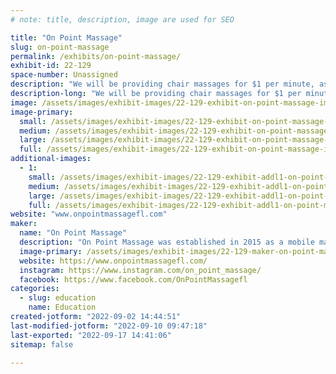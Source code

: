 ```yaml
---
# note: title, description, image are used for SEO

title: "On Point Massage"
slug: on-point-massage
permalink: /exhibits/on-point-massage/
exhibit-id: 22-129
space-number: Unassigned
description: "We will be providing chair massages for $1 per minute, as well as having a prize wheel for makers."
description-long: "We will be providing chair massages for $1 per minute. For younger makers, we will have a prize wheel to spin. We will also be giving away two 1-hour massages each day. These sessions will be done at our office in Winter Park. "
image: /assets/images/exhibit-images/22-129-exhibit-on-point-massage-img-7746-large.JPG
image-primary: 
  small: /assets/images/exhibit-images/22-129-exhibit-on-point-massage-img-7746-small.JPG
  medium: /assets/images/exhibit-images/22-129-exhibit-on-point-massage-img-7746-medium.JPG
  large: /assets/images/exhibit-images/22-129-exhibit-on-point-massage-img-7746-large.JPG
  full: /assets/images/exhibit-images/22-129-exhibit-on-point-massage-img-7746-full.JPG
additional-images: 
  - 1:
    small: /assets/images/exhibit-images/22-129-exhibit-addl1-on-point-massage-img-7747-small.JPG
    medium: /assets/images/exhibit-images/22-129-exhibit-addl1-on-point-massage-img-7747-medium.JPG
    large: /assets/images/exhibit-images/22-129-exhibit-addl1-on-point-massage-img-7747-large.JPG
    full: /assets/images/exhibit-images/22-129-exhibit-addl1-on-point-massage-img-7747-full.JPG
website: "www.onpointmassagefl.com"
maker: 
  name: "On Point Massage"
  description: "On Point Massage was established in 2015 as a mobile massage company. After four years of bringing massage into clients’ homes, it was time to take the next step. In 2019 On Point Massage opened its first brick-and-mortar location in Winter Park, Florida. We are proud to provide massage services customized to each client, corporation, and event at an affordable price. "
  image-primary: /assets/images/exhibit-images/22-129-maker-on-point-massage-11960139-765311596913559-1128015743949356004-n-medium.jpg
  website: https://www.onpointmassagefl.com/
  instagram: https://www.instagram.com/on_point_massage/
  facebook: https://www.facebook.com/OnPointMassagefl
categories: 
  - slug: education
    name: Education
created-jotform: "2022-09-02 14:44:51"
last-modified-jotform: "2022-09-10 09:47:18"
last-exported: "2022-09-17 14:41:06"
sitemap: false

---
```

